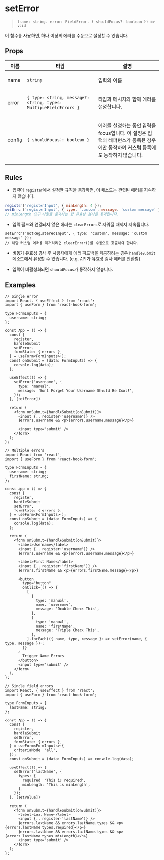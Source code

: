# setError

> `(name: string, error: FieldError, { shouldFocus?: boolean }) => void`

이 함수를 사용하면, 하나 이상의 에러를 수동으로 설정할 수 있습니다.

## Props

<table>
<thead>
<tr>
<th>이름</th>
<th>타입</th>
<th>설명</th>
</tr>
</thead>
<tbody>
<tr>
<td>name</td>
<td>

`string`

</td>
<td>

입력의 이름

</td>
</tr>
<tr>
<td>error</td>
<td>

`{ type: string, message?: string, types: MultipleFieldErrors }`

</td>
<td>

타입과 메시지와 함께 에러를 설정합니다.

</td>
</tr>
<tr>
<td>config</td>
<td>

`{ shouldFocus?: boolean }`

</td>
<td>

에러를 설정하는 동안 입력을 focus합니다. 이 설정은 입력의 레퍼런스가 등록된 경우에만 동작하며 커스텀 등록에도 동작하지 않습니다.

</td>
</tr>
</tbody>
</table>

## Rules

- 입력이 `register`에서 설정한 규칙을 통과하면, 이 메소드는 관련된 에러를 지속하지 않습니다.

```js
register('registerInput', { minLength: 4 });
setError('registerInput', { type: 'custom', message: 'custom message' });
// minLength 요구 사항을 통과하는 한 유효성 검사를 통과합니다.
```

- 입력 필드와 연결되지 않은 에러는 `clearErrors`로 지워질 때까지 지속됩니다.

```tsx
setError('notRegisteredInput', { type: 'custom', message: 'custom message' });
// 해당 커스텀 에러를 제거하려면 clearError()를 수동으로 호출해야 합니다.
```

- 비동기 유효성 검사 후 사용자에게 에러 피드백을 제공하려는 경우 `handleSubmit` 메소드에서 유용할 수 있습니다. (e.g. API가 유효성 검사 에러를 반환함)

- 입력이 비활성화되면 `shouldFocus`가 동작하지 않습니다.

## Examples

```tsx
// Single error
import React, { useEffect } from 'react';
import { useForm } from 'react-hook-form';

type FormInputs = {
  username: string;
};

const App = () => {
  const {
    register,
    handleSubmit,
    setError,
    formState: { errors },
  } = useForm<FormInputs>();
  const onSubmit = (data: FormInputs) => {
    console.log(data);
  };

  useEffect(() => {
    setError('username', {
      type: 'manual',
      message: 'Dont Forget Your Username Should Be Cool!',
    });
  }, [setError]);

  return (
    <form onSubmit={handleSubmit(onSubmit)}>
      <input {...register('username')} />
      {errors.username && <p>{errors.username.message}</p>}

      <input type="submit" />
    </form>
  );
};
```

```tsx
// Multiple errors
import React from 'react';
import { useForm } from 'react-hook-form';

type FormInputs = {
  username: string;
  firstName: string;
};

const App = () => {
  const {
    register,
    handleSubmit,
    setError,
    formState: { errors },
  } = useForm<FormInputs>();
  const onSubmit = (data: FormInputs) => {
    console.log(data);
  };

  return (
    <form onSubmit={handleSubmit(onSubmit)}>
      <label>Username</label>
      <input {...register('username')} />
      {errors.username && <p>{errors.username.message}</p>}

      <label>First Name</label>
      <input {...register('firstName')} />
      {errors.firstName && <p>{errors.firstName.message}</p>}

      <button
        type="button"
        onClick={() => {
          [
            {
              type: 'manual',
              name: 'username',
              message: 'Double Check This',
            },
            {
              type: 'manual',
              name: 'firstName',
              message: 'Triple Check This',
            },
          ].forEach(({ name, type, message }) => setError(name, { type, message }));
        }}
      >
        Trigger Name Errors
      </button>
      <input type="submit" />
    </form>
  );
};
```

```tsx
// Single field errors
import React, { useEffect } from 'react';
import { useForm } from 'react-hook-form';

type FormInputs = {
  lastName: string;
};

const App = () => {
  const {
    register,
    handleSubmit,
    setError,
    formState: { errors },
  } = useForm<FormInputs>({
    criteriaMode: 'all',
  });
  const onSubmit = (data: FormInputs) => console.log(data);

  useEffect(() => {
    setError('lastName', {
      types: {
        required: 'This is required',
        minLength: 'This is minLength',
      },
    });
  }, [setValue]);

  return (
    <form onSubmit={handleSubmit(onSubmit)}>
      <label>Last Name</label>
      <input {...register('lastName')} />
      {errors.lastName && errors.lastName.types && <p>{errors.lastName.types.required}</p>}
      {errors.lastName && errors.lastName.types && <p>{errors.lastName.types.minLength}</p>}
      <input type="submit" />
    </form>
  );
};
```
